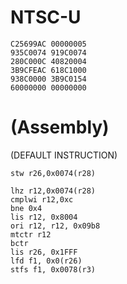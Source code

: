 # NTSC-U
```
C25699AC 00000005
935C0074 919C0074
280C000C 40820004
3B9CFEAC 618C1000
938C0000 3B9C0154
60000000 00000000
```

# (Assembly)
(DEFAULT INSTRUCTION)
```
stw r26,0x0074(r28) 
```
```
lhz r12,0x0074(r28)
cmplwi r12,0xc
bne 0x4
lis r12, 0x8004
ori r12, r12, 0x09b8
mtctr r12
bctr 
lis r26, 0x1FFF
lfd f1, 0x0(r26)
stfs f1, 0x0078(r3)
```
